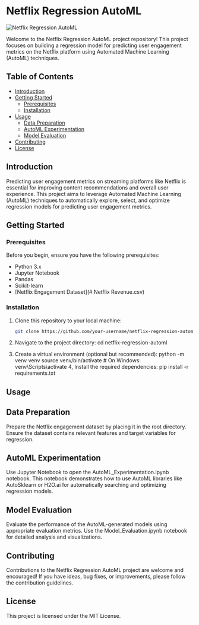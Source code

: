 # Netflix Regression AutoML

![Netflix Regression AutoML](https://example.com/netflix_regression_automl.png)

Welcome to the Netflix Regression AutoML project repository! This project focuses on building a regression model for predicting user engagement metrics on the Netflix platform using Automated Machine Learning (AutoML) techniques.

## Table of Contents

- [Introduction](#introduction)
- [Getting Started](#getting-started)
  - [Prerequisites](#prerequisites)
  - [Installation](#installation)
- [Usage](#usage)
  - [Data Preparation](#data-preparation)
  - [AutoML Experimentation](#automl-experimentation)
  - [Model Evaluation](#model-evaluation)
- [Contributing](#contributing)
- [License](#license)

## Introduction

Predicting user engagement metrics on streaming platforms like Netflix is essential for improving content recommendations and overall user experience. This project aims to leverage Automated Machine Learning (AutoML) techniques to automatically explore, select, and optimize regression models for predicting user engagement metrics.

## Getting Started

### Prerequisites

Before you begin, ensure you have the following prerequisites:

- Python 3.x
- Jupyter Notebook
- Pandas
- Scikit-learn
- [Netflix Engagement Dataset](# Netflix Revenue.csv)

### Installation

1. Clone this repository to your local machine:

   ```bash
   git clone https://github.com/your-username/netflix-regression-automl.git
2. Navigate to the project directory:
     cd netflix-regression-automl
3. Create a virtual environment (optional but recommended):
      python -m venv venv
      source venv/bin/activate  # On Windows: venv\Scripts\activate
4, Install the required dependencies:
      pip install -r requirements.txt

## Usage
## Data Preparation

Prepare the Netflix engagement dataset by placing it in the root directory. Ensure the dataset contains relevant features and target variables for regression.
## AutoML Experimentation

Use Jupyter Notebook to open the AutoML_Experimentation.ipynb notebook. This notebook demonstrates how to use AutoML libraries like AutoSklearn or H2O.ai for automatically searching and optimizing regression models.
## Model Evaluation

Evaluate the performance of the AutoML-generated models using appropriate evaluation metrics. Use the Model_Evaluation.ipynb notebook for detailed analysis and visualizations.
## Contributing

Contributions to the Netflix Regression AutoML project are welcome and encouraged! If you have ideas, bug fixes, or improvements, please follow the contribution guidelines.
## License

This project is licensed under the MIT License.
